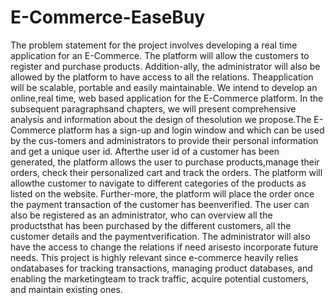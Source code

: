# E-Commerce-EaseBuy

The problem statement for the project involves developing a real time application for an E-Commerce. The platform will allow the customers to register and purchase products. Addition-ally, the administrator will also be allowed by the platform to have access to all the relations. Theapplication will be scalable, portable and easily maintainable. We intend to develop an online,real time, web based application for the E-Commerce platform. In the subsequent paragraphsand chapters, we will present comprehensive analysis and information about the design of thesolution we propose.The E-Commerce platform has a sign-up and login window and which can be used by the cus-tomers and administrators to provide their personal information and get a unique user id. Afterthe user id of a customer has been generated, the platform allows the user to purchase products,manage their orders, check their personalized cart and track the orders. The platform will allowthe customer to navigate to different categories of the products as listed on the website. Further-more, the platform will place the order once the payment transaction of the customer has beenverified. The user can also be registered as an administrator, who can overview all the productsthat has been purchased by the different customers, all the customer details and the paymentverification. The administrator will also have the access to change the relations if need arisesto incorporate future needs. This project is highly relevant since e-commerce heavily relies ondatabases for tracking transactions, managing product databases, and enabling the marketingteam to track traffic, acquire potential customers, and maintain existing ones.
